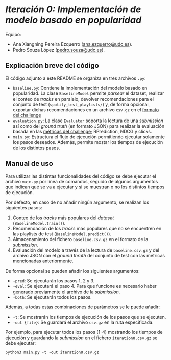 # *Iteración 0: Implementación de modelo basado en popularidad*

Equipo:
- Ana Xiangning Pereira Ezquerro ([ana.ezquerro@udc.es](mailto:ana.ezquerro@udc.es)).
- Pedro Souza López ([pedro.souza@udc.es](mailto:pedro.souza@udc.es)).

## Explicación breve del código 

El código adjunto a este README se organiza en tres archivos `.py`:

- `baseline.py`: Contiene la implementación del modelo basado en popularidad. La clase
 `BaselineModel` permite _parsear_ el dataset, realizar el conteo de _tracks_ en paralelo,
devolver recomendaciones para el conjunto de test (`spotify_test_playlists/`) y, de forma opcional, 
exportar dichas recomendaciones en un archivo `csv.gz` en el 
[formato del challenge](https://www.aicrowd.com/challenges/spotify-million-playlist-dataset-challenge#submission-format)
- `evaluation.py`: La clase `Evaluator` soporta la lectura de una _submission_ así como
del _ground truth_ (en formato JSON) para realizar la evaluación basada en las 
[métricas del challenge](https://www.aicrowd.com/challenges/spotify-million-playlist-dataset-challenge#evaluation);
RPrediction, NDCG y clicks.
- `main.py`: Estructura el flujo de ejecución permitiendo ejecutar solamente los pasos deseados.
Además, permite mostar los tiempos de ejecución de los distintos pasos.

## Manual de uso

Para utilizar las distintas funcionalidades del código se debe ejecutar el archivo `main.py`
 por línea de comandos, seguido de algunos argumentos que indican qué se va a 
 ejecutar y si se muestran o no los distintos tiempos de ejecución. 

Por defecto, en caso de no añadir ningún argumento, se realizan los siguientes pasos:

1. Conteo de los _tracks_ más populares del _dataset_ (`BaselineModel.train()`).
2. Recomendación de los _tracks_ más populares que no se encuentren en las playlists de test
   (`BaselineModel.predict()`).
3. Almacenamiento del fichero `baseline.csv.gz` en el formato de la _submission_.
4. Evaluación del modelo a través de la lectura de `baseline.csv.gz` y del archivo JSON con el _ground thruth_ del 
conjunto de test con las métricas mencionadas anteriormente.

De forma opcional se pueden añadir los siguientes argumentos:

- `-pred`: Se ejecutarán los pasos 1, 2 y 3.
- `-eval`: Se ejecutará el paso 4. Para que funcione es necesario haber generado previamente el archivo de la _submission_.
- `-both`: Se ejecutarán todos los pasos.

Además, a todas estas combinaciones de parámetros se le puede añadir:

- `-t`: Se mostrarán los tiempos de ejecución de los pasos que se ejecuten.
- `-out {file}`: Se guardará el archivo `csv.gz` en la ruta especificada.

Por ejemplo, para ejecutar todos los pasos (1-4) mostrando los tiempos de ejecución y guardando la _submission_ en 
el fichero `iteration0.csv.gz` se debe ejecutar:

```
python3 main.py -t -out iteration0.csv.gz
```